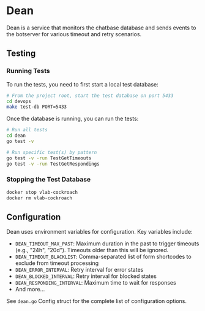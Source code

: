 # Dean

Dean is a service that monitors the chatbase database and sends events to the botserver for various timeout and retry scenarios.

## Testing

### Running Tests

To run the tests, you need to first start a local test database:

```bash
# From the project root, start the test database on port 5433
cd devops
make test-db PORT=5433
```

Once the database is running, you can run the tests:

```bash
# Run all tests
cd dean
go test -v

# Run specific test(s) by pattern
go test -v -run TestGetTimeouts
go test -v -run TestGetRespondings
```

### Stopping the Test Database

```bash
docker stop vlab-cockroach
docker rm vlab-cockroach
```

## Configuration

Dean uses environment variables for configuration. Key variables include:

- `DEAN_TIMEOUT_MAX_PAST`: Maximum duration in the past to trigger timeouts (e.g., "24h", "20d"). Timeouts older than this will be ignored.
- `DEAN_TIMEOUT_BLACKLIST`: Comma-separated list of form shortcodes to exclude from timeout processing
- `DEAN_ERROR_INTERVAL`: Retry interval for error states
- `DEAN_BLOCKED_INTERVAL`: Retry interval for blocked states
- `DEAN_RESPONDING_INTERVAL`: Maximum time to wait for responses
- And more...

See `dean.go` Config struct for the complete list of configuration options.

